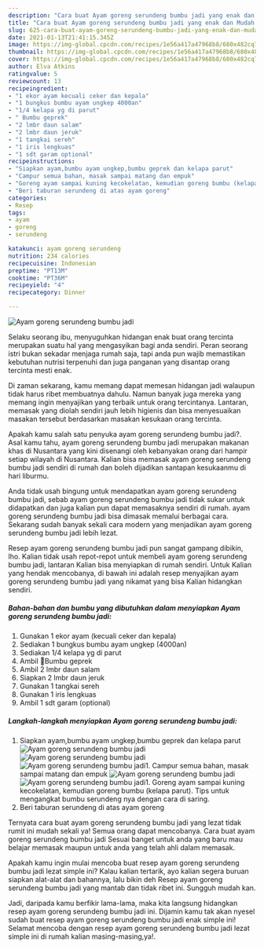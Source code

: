 ```yaml
---
description: "Cara buat Ayam goreng serundeng bumbu jadi yang enak dan Mudah Dibuat"
title: "Cara buat Ayam goreng serundeng bumbu jadi yang enak dan Mudah Dibuat"
slug: 625-cara-buat-ayam-goreng-serundeng-bumbu-jadi-yang-enak-dan-mudah-dibuat
date: 2021-01-13T21:41:15.345Z
image: https://img-global.cpcdn.com/recipes/1e56a417a47968b8/680x482cq70/ayam-goreng-serundeng-bumbu-jadi-foto-resep-utama.jpg
thumbnail: https://img-global.cpcdn.com/recipes/1e56a417a47968b8/680x482cq70/ayam-goreng-serundeng-bumbu-jadi-foto-resep-utama.jpg
cover: https://img-global.cpcdn.com/recipes/1e56a417a47968b8/680x482cq70/ayam-goreng-serundeng-bumbu-jadi-foto-resep-utama.jpg
author: Elva Atkins
ratingvalue: 5
reviewcount: 13
recipeingredient:
- "1 ekor ayam kecuali ceker dan kepala"
- "1 bungkus bumbu ayam ungkep 4000an"
- "1/4 kelapa yg di parut"
- " Bumbu geprek"
- "2 lmbr daun salam"
- "2 lmbr daun jeruk"
- "1 tangkai sereh"
- "1 iris lengkuas"
- "1 sdt garam optional"
recipeinstructions:
- "Siapkan ayam,bumbu ayam ungkep,bumbu geprek dan kelapa parut"
- "Campur semua bahan, masak sampai matang dan empuk"
- "Goreng ayam sampai kuning kecokelatan, kemudian goreng bumbu (kelapa parut). Tips untuk mengangkat bumbu serundeng nya dengan cara di saring."
- "Beri taburan serundeng di atas ayam goreng"
categories:
- Resep
tags:
- ayam
- goreng
- serundeng

katakunci: ayam goreng serundeng 
nutrition: 234 calories
recipecuisine: Indonesian
preptime: "PT13M"
cooktime: "PT36M"
recipeyield: "4"
recipecategory: Dinner

---
```



![Ayam goreng serundeng bumbu jadi](https://img-global.cpcdn.com/recipes/1e56a417a47968b8/680x482cq70/ayam-goreng-serundeng-bumbu-jadi-foto-resep-utama.jpg)

Selaku seorang ibu, menyuguhkan hidangan enak buat orang tercinta merupakan suatu hal yang mengasyikan bagi anda sendiri. Peran seorang istri bukan sekadar menjaga rumah saja, tapi anda pun wajib memastikan kebutuhan nutrisi terpenuhi dan juga panganan yang disantap orang tercinta mesti enak.

Di zaman  sekarang, kamu memang dapat memesan hidangan jadi walaupun tidak harus ribet membuatnya dahulu. Namun banyak juga mereka yang memang ingin menyajikan yang terbaik untuk orang tercintanya. Lantaran, memasak yang diolah sendiri jauh lebih higienis dan bisa menyesuaikan masakan tersebut berdasarkan masakan kesukaan orang tercinta. 



Apakah kamu salah satu penyuka ayam goreng serundeng bumbu jadi?. Asal kamu tahu, ayam goreng serundeng bumbu jadi merupakan makanan khas di Nusantara yang kini disenangi oleh kebanyakan orang dari hampir setiap wilayah di Nusantara. Kalian bisa memasak ayam goreng serundeng bumbu jadi sendiri di rumah dan boleh dijadikan santapan kesukaanmu di hari liburmu.

Anda tidak usah bingung untuk mendapatkan ayam goreng serundeng bumbu jadi, sebab ayam goreng serundeng bumbu jadi tidak sukar untuk didapatkan dan juga kalian pun dapat memasaknya sendiri di rumah. ayam goreng serundeng bumbu jadi bisa dimasak memalui berbagai cara. Sekarang sudah banyak sekali cara modern yang menjadikan ayam goreng serundeng bumbu jadi lebih lezat.

Resep ayam goreng serundeng bumbu jadi pun sangat gampang dibikin, lho. Kalian tidak usah repot-repot untuk membeli ayam goreng serundeng bumbu jadi, lantaran Kalian bisa menyiapkan di rumah sendiri. Untuk Kalian yang hendak mencobanya, di bawah ini adalah resep menyajikan ayam goreng serundeng bumbu jadi yang nikamat yang bisa Kalian hidangkan sendiri.

<!--inarticleads1-->

##### Bahan-bahan dan bumbu yang dibutuhkan dalam menyiapkan Ayam goreng serundeng bumbu jadi:

1. Gunakan 1 ekor ayam (kecuali ceker dan kepala)
1. Sediakan 1 bungkus bumbu ayam ungkep (4000an)
1. Sediakan 1/4 kelapa yg di parut
1. Ambil  🧅Bumbu geprek
1. Ambil 2 lmbr daun salam
1. Siapkan 2 lmbr daun jeruk
1. Gunakan 1 tangkai sereh
1. Gunakan 1 iris lengkuas
1. Ambil 1 sdt garam (optional)




<!--inarticleads2-->

##### Langkah-langkah menyiapkan Ayam goreng serundeng bumbu jadi:

1. Siapkan ayam,bumbu ayam ungkep,bumbu geprek dan kelapa parut
<img src="https://img-global.cpcdn.com/steps/b0d42956ab46403b/160x128cq70/ayam-goreng-serundeng-bumbu-jadi-langkah-memasak-1-foto.jpg" alt="Ayam goreng serundeng bumbu jadi"><img src="https://img-global.cpcdn.com/steps/0b5f4558662fcffb/160x128cq70/ayam-goreng-serundeng-bumbu-jadi-langkah-memasak-1-foto.jpg" alt="Ayam goreng serundeng bumbu jadi"><img src="https://img-global.cpcdn.com/steps/320748cebeb2c69a/160x128cq70/ayam-goreng-serundeng-bumbu-jadi-langkah-memasak-1-foto.jpg" alt="Ayam goreng serundeng bumbu jadi">1. Campur semua bahan, masak sampai matang dan empuk
<img src="https://img-global.cpcdn.com/steps/fd451e6041ef845a/160x128cq70/ayam-goreng-serundeng-bumbu-jadi-langkah-memasak-2-foto.jpg" alt="Ayam goreng serundeng bumbu jadi"><img src="https://img-global.cpcdn.com/steps/6eed69f217cd8b69/160x128cq70/ayam-goreng-serundeng-bumbu-jadi-langkah-memasak-2-foto.jpg" alt="Ayam goreng serundeng bumbu jadi">1. Goreng ayam sampai kuning kecokelatan, kemudian goreng bumbu (kelapa parut). Tips untuk mengangkat bumbu serundeng nya dengan cara di saring.
1. Beri taburan serundeng di atas ayam goreng




Ternyata cara buat ayam goreng serundeng bumbu jadi yang lezat tidak rumit ini mudah sekali ya! Semua orang dapat mencobanya. Cara buat ayam goreng serundeng bumbu jadi Sesuai banget untuk anda yang baru mau belajar memasak maupun untuk anda yang telah ahli dalam memasak.

Apakah kamu ingin mulai mencoba buat resep ayam goreng serundeng bumbu jadi lezat simple ini? Kalau kalian tertarik, ayo kalian segera buruan siapkan alat-alat dan bahannya, lalu bikin deh Resep ayam goreng serundeng bumbu jadi yang mantab dan tidak ribet ini. Sungguh mudah kan. 

Jadi, daripada kamu berfikir lama-lama, maka kita langsung hidangkan resep ayam goreng serundeng bumbu jadi ini. Dijamin kamu tak akan nyesel sudah buat resep ayam goreng serundeng bumbu jadi enak simple ini! Selamat mencoba dengan resep ayam goreng serundeng bumbu jadi lezat simple ini di rumah kalian masing-masing,ya!.

